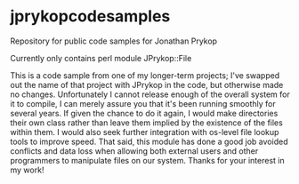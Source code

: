 jprykopcodesamples
==================

Repository for public code samples for Jonathan Prykop

Currently only contains perl module JPrykop::File

This is a code sample from one of my longer-term projects;  I've
swapped out the name of that project with JPrykop in the code,
but otherwise made no changes.  Unfortunately I cannot release enough 
of the overall system for it to compile, I can merely assure you that 
it's been running smoothly for several years.  If given the chance to
do it again, I would make directories their own class rather than leave
them implied by the existence of the files within them.  I would also
seek further integration with os-level file lookup tools to improve
speed.  That said, this module has done a good job avoided conflicts 
and data loss when allowing both external users and other programmers 
to manipulate files on our system.  Thanks for your interest in my work!
